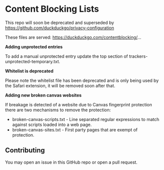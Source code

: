 # Content Blocking Lists

This repo will soon be deprecated and superseded by https://github.com/duckduckgo/privacy-configuration 


These files are served: https://duckduckgo.com/contentblocking/...

**Adding unprotected entries**

To add a manual unprotected entry update the top section of trackers-unprotected-temporary.txt.

**Whitelist is deprecated**

Please note the whitelist file has been deprecated and is only being used by the Safari extension, it will be removed soon after that.

**Adding new broken canvas websites**

If breakage is detected of a website due to Canvas fingerprint protection there are two mechanisms to remove the protection:

- broken-canvas-scripts.txt - Line separated regular expressions to match against scripts loaded into a web page.
- broken-canvas-sites.txt - First party pages that are exempt of protection.

## Contributing
You may open an issue in this GitHub repo or open a pull request.
